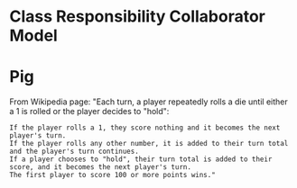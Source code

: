 # Class Responsibility Collaborator Model
# Pig

From Wikipedia page:
    "Each turn, a player repeatedly rolls a die until either a 1 is rolled or the player decides to "hold":

    If the player rolls a 1, they score nothing and it becomes the next player's turn.
    If the player rolls any other number, it is added to their turn total and the player's turn continues.
    If a player chooses to "hold", their turn total is added to their score, and it becomes the next player's turn.
    The first player to score 100 or more points wins."